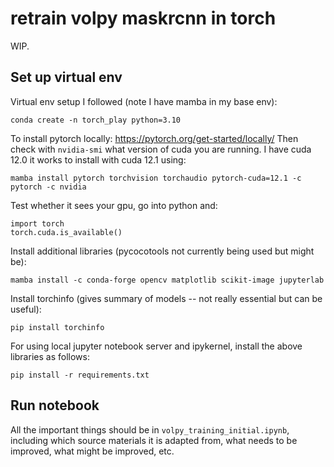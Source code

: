 # retrain volpy maskrcnn in torch
WIP.

## Set up virtual env
Virtual env setup I followed (note I have mamba in my base env):

    conda create -n torch_play python=3.10

To install pytorch locally: https://pytorch.org/get-started/locally/
Then check with `nvidia-smi` what version of cuda you are running. I have cuda 12.0 it works to install with cuda 12.1 using:

    mamba install pytorch torchvision torchaudio pytorch-cuda=12.1 -c pytorch -c nvidia

Test whether it sees your gpu, go into python and:

    import torch
    torch.cuda.is_available()

Install additional libraries (pycocotools not currently being used but might be):

    mamba install -c conda-forge opencv matplotlib scikit-image jupyterlab

Install torchinfo (gives summary of models -- not really essential but can be useful):

    pip install torchinfo

For using local jupyter notebook server and ipykernel, install the above libraries as follows:

    pip install -r requirements.txt 

## Run notebook
All the important things should be in `volpy_training_initial.ipynb`, including which source materials it is adapted from, what needs to be improved, what might be improved, etc. 

